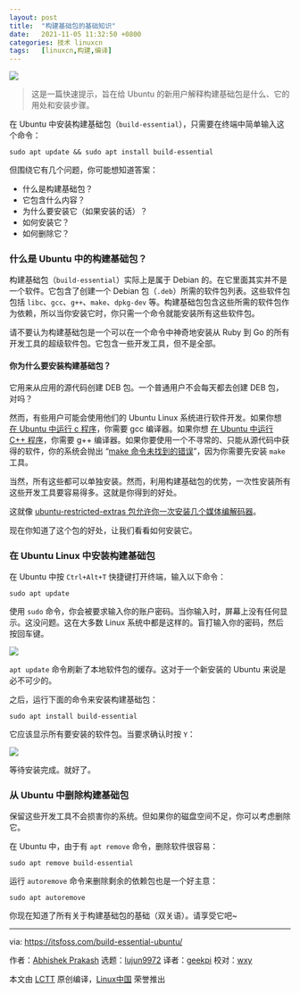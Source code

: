 ```yaml
---
layout: post
title:	"构建基础包的基础知识"
date:	2021-11-05 11:32:50 +0800 
categories:	技术 linuxcn 
tags:	[linuxcn,构建,编译]
---
```



![](/Asserts/Images//attachment/album/202111/05/113250t7q20dqqzdgges05.png)



> 
> 这是一篇快速提示，旨在给 Ubuntu 的新用户解释构建基础包是什么、它的用处和安装步骤。
> 
> 
> 


在 Ubuntu 中安装构建基础包（`build-essential`），只需要在终端中简单输入这个命令：



```
sudo apt update && sudo apt install build-essential

```

但围绕它有几个问题，你可能想知道答案：


* 什么是构建基础包？
* 它包含什么内容？
* 为什么要安装它（如果安装的话）？
* 如何安装它？
* 如何删除它？


### 什么是 Ubuntu 中的构建基础包？


构建基础包（`build-essential`）实际上是属于 Debian 的。在它里面其实并不是一个软件。它包含了创建一个 Debian 包（`.deb`）所需的软件包列表。这些软件包包括 `libc`、`gcc`、`g++`、`make`、`dpkg-dev` 等。构建基础包包含这些所需的软件包作为依赖，所以当你安装它时，你只需一个命令就能安装所有这些软件包。


请不要认为构建基础包是一个可以在一个命令中神奇地安装从 Ruby 到 Go 的所有开发工具的超级软件包。它包含一些开发工具，但不是全部。


#### 你为什么要安装构建基础包？


它用来从应用的源代码创建 DEB 包。一个普通用户不会每天都去创建 DEB 包，对吗？


然而，有些用户可能会使用他们的 Ubuntu Linux 系统进行软件开发。如果你想 [在 Ubuntu 中运行 c 程序](https://itsfoss.com/run-c-program-linux/)，你需要 gcc 编译器。如果你想 [在 Ubuntu 中运行 C++ 程序](https://itsfoss.com/c-plus-plus-ubuntu/)，你需要 g++ 编译器。如果你要使用一个不寻常的、只能从源代码中获得的软件，你的系统会抛出 “[make 命令未找到的错误](https://itsfoss.com/make-command-not-found-ubuntu/)”，因为你需要先安装 `make` 工具。


当然，所有这些都可以单独安装。然而，利用构建基础包的优势，一次性安装所有这些开发工具要容易得多。这就是你得到的好处。


这就像 [ubuntu-restricted-extras 包允许你一次安装几个媒体编解码器](https://itsfoss.com/install-media-codecs-ubuntu/)。


现在你知道了这个包的好处，让我们看看如何安装它。


### 在 Ubuntu Linux 中安装构建基础包


在 Ubuntu 中按 `Ctrl+Alt+T` 快捷键打开终端，输入以下命令：



```
sudo apt update

```

使用 `sudo` 命令，你会被要求输入你的账户密码。当你输入时，屏幕上没有任何显示。这没问题。这在大多数 Linux 系统中都是这样的。盲打输入你的密码，然后按回车键。


![](/Asserts/Images//attachment/album/202111/05/113252lrl36w1z6p1zowoz.png)


`apt update` 命令刷新了本地软件包的缓存。这对于一个新安装的 Ubuntu 来说是必不可少的。


之后，运行下面的命令来安装构建基础包：



```
sudo apt install build-essential

```

它应该显示所有要安装的软件包。当要求确认时按 `Y`：


![](/Asserts/Images//attachment/album/202111/05/113253nnns3nwvpvp3wy03.png)


等待安装完成。就好了。


### 从 Ubuntu 中删除构建基础包


保留这些开发工具不会损害你的系统。但如果你的磁盘空间不足，你可以考虑删除它。


在 Ubuntu 中，由于有 `apt remove` 命令，删除软件很容易：



```
sudo apt remove build-essential

```

运行 `autoremove` 命令来删除剩余的依赖包也是一个好主意：



```
sudo apt autoremove

```

你现在知道了所有关于构建基础包的基础（双关语）。请享受它吧~




---


via: <https://itsfoss.com/build-essential-ubuntu/>


作者：[Abhishek Prakash](https://itsfoss.com/author/abhishek/) 选题：[lujun9972](https://github.com/lujun9972) 译者：[geekpi](https://github.com/geekpi) 校对：[wxy](https://github.com/wxy)


本文由 [LCTT](https://github.com/LCTT/TranslateProject) 原创编译，[Linux中国](https://linux.cn/) 荣誉推出
